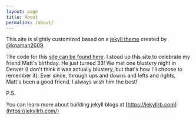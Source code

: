 ```yaml
---
layout: page
title: About
permalink: /about/
---
```


This site is slightly customized based on a [jekyll theme](https://github.com/knaman2609/clean) created by [@knaman2609](https://github.com/knaman2609).

The code for this [site can be found here](https://github.com/jasonlally/matts-birthday). I stood up this site to celebrate my friend Matt's birthday. He just turned 33! We met one blustery night in Denver (I don't think it was actually blustery, but that's how I'll choose to remember it). Ever since, through ups and downs and lefts and rights, Matt's been a good friend. I always wish him the best!

P.S.

You can learn more about building jekyll blogs at [https://jekyllrb.com](https://jekyllrb.com/)
